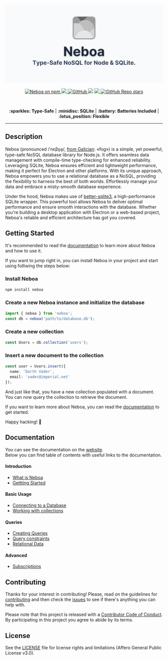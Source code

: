 <div align="center">
  <img src="https://github.com/aerotoad/neboa/blob/main/docs/public/social-image.png?raw=true" style="max-height:500px;">
  <p></p>
  
  <!--<h1>Neboa :fog:</h1>
  <h4><i>Seamless Data Management with Neboa: Type-Safe NoSQL for Node & SQLite.</i></h4>-->
  <a href="https://www.npmjs.com/neboa" rel="nofollow">
    <img alt="Neboa on npm" src="https://img.shields.io/npm/v/neboa.svg?logo=npm&amp;logoColor=fff&amp;label=NPM+package&amp;color=f59e0b" style="max-width: 100%;">
  </a>
  <a href="https://github.com/aerotoad/neboa/actions/workflows/ci.yml">
    <img src="https://github.com/aerotoad/neboa/actions/workflows/ci.yml/badge.svg">
  </a>
  <a href="https://github.com/aerotoad/neboa/blob/main/LICENSE">
    <img alt="GitHub" src="https://img.shields.io/github/license/aerotoad/neboa?logo=opensourceinitiative&logoColor=ffffff">
  </a>
  <img src="https://img.shields.io/badge/Project%20Status-Alpha-yellow?logo=git&amp;logoColor=white" style="max-width: 100%;">
  <a href="https://github.com/aerotoad/neboa/blob/main/CONTRIBUTING.md">
    <img src="https://img.shields.io/badge/PRs-welcome-brightgreen.svg" style="max-width: 100%;">
  </a>
  <a href="https://github.com/aerotoad/neboa/stargazers">
    <img alt="GitHub Repo stars" src="https://img.shields.io/github/stars/aerotoad/neboa?logo=github">
  </a>

&nbsp; 

  <p align="center" dir="auto">
    <b>:sparkles: Type-Safe</b> |
    <b>:minidisc: SQLite</b> |
    <b>:battery: Batteries Included</b> |
    <b>:lotus_position: Flexible</b>
  </p>

  <hr />
</div>

## Description

Neboa (pronounced /ˈnɛβo̯a̝/, [from Galician](https://en.wiktionary.org/wiki/n%C3%A9boa#Galician): «fog») is a simple, yet powerful, type-safe NoSQL database library for Node.js. It offers seamless data management with compile-time type-checking for enhanced reliability. Leveraging SQLite, Neboa ensures efficient and lightweight performance, making it perfect for Electron and other platforms. With its unique approach, Neboa empowers you to use a relational database as a NoSQL, providing the flexibility to harness the best of both worlds. Effortlessly manage your data and embrace a misty-smooth database experience.

Under the hood, Neboa makes use of [better-sqlite3](https://github.com/WiseLibs/better-sqlite3), a high-performance SQLite wrapper. This powerful tool allows Neboa to deliver optimal performance and ensure smooth interactions with the database. Whether you're building a desktop application with Electron or a web-based project, Neboa's reliable and efficient architecture has got you covered.

## Getting Started

It's recommended to read the [documentation](https://aerotoad.github.io/neboa/) to learn more about Neboa and how to use it.

If you want to jump right in, you can install Neboa in your project and start using folliwing the steps below:

### Install Neboa
```sh
npm install neboa
```

### Create a new Neboa instance and initialize the database
```typescript
import { neboa } from 'neboa';
const db = neboa('path/to/database.db');
```

### Create a new collection
```typescript
const Users = db.collection('users');
```

### Insert a new document to the collection
```typescript
const user = Users.insert({
  name: 'Darth Vader',
  email: 'vader@imperial.net'
});
```

And just like that, you have a new collection populated with a document. You can now query the collection to retrieve the document.

If you want to learn more about Neboa, you can read the [documentation](https://aerotoad.github.io/neboa/) to get started.

Happy hacking! :tada:

## Documentation

You can see the documentation on the [website](https://aerotoad.github.io/neboa/). 
<br/>
Below you can find table of contents with useful links to the documentation.

#### Introduction
- [What is Neboa](https://aerotoad.github.io/neboa/guide/what-is-neboa)
- [Gettting Started](https://aerotoad.github.io/neboa/guide/getting-started)

#### Basic Usage
- [Connecting to a Database](https://aerotoad.github.io/neboa/guide/basic/connecting-a-database)
- [Working with collections](https://aerotoad.github.io/neboa/guide/basic/collections)

#### Queries
- [Creating Queries](https://aerotoad.github.io/neboa/guide/queries/creating-queries)
- [Query constraints](https://aerotoad.github.io/neboa/guide/queries/query-constraints)
- [Relational Data](https://aerotoad.github.io/neboa/guide/queries/relational-data)

#### Advanced
- [Subscriptions](https://aerotoad.github.io/neboa/guide/advanced/subscriptions)

## Contributing

Thanks for your interest in contributing! Please, read on the guidelines for [contributing](CONTRIBUTING.md) and then check the [issues](https://github.com/aerotoad/neboa/issues) to see if there's anything you can help with.

Please note that this project is released with a [Contributor Code of Conduct](CODE_OF_CONDUCT.md). By participating in this project you agree to abide by its terms.

## License

See the [LICENSE](LICENSE) file for license rights and limitations (Affero General Public License v3.0).

